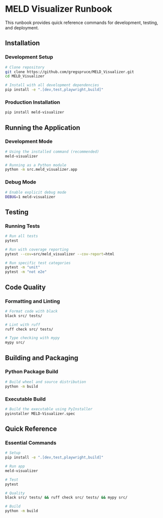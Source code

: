 # MELD Visualizer Runbook

This runbook provides quick reference commands for development, testing, and deployment.

## Installation

### Development Setup
```bash
# Clone repository
git clone https://github.com/gregspruce/MELD_Visualizer.git
cd MELD_Visualizer

# Install with all development dependencies
pip install -e ".[dev,test,playwright,build]"
```

### Production Installation
```bash
pip install meld-visualizer
```

## Running the Application

### Development Mode
```bash
# Using the installed command (recommended)
meld-visualizer

# Running as a Python module
python -m src.meld_visualizer.app
```

### Debug Mode
```bash
# Enable explicit debug mode
DEBUG=1 meld-visualizer
```

## Testing

### Running Tests
```bash
# Run all tests
pytest

# Run with coverage reporting
pytest --cov=src/meld_visualizer --cov-report=html

# Run specific test categories
pytest -m "unit"
pytest -m "not e2e"
```

## Code Quality

### Formatting and Linting
```bash
# Format code with black
black src/ tests/

# Lint with ruff
ruff check src/ tests/

# Type checking with mypy
mypy src/
```

## Building and Packaging

### Python Package Build
```bash
# Build wheel and source distribution
python -m build
```

### Executable Build
```bash
# Build the executable using PyInstaller
pyinstaller MELD-Visualizer.spec
```

## Quick Reference

### Essential Commands
```bash
# Setup
pip install -e ".[dev,test,playwright,build]"

# Run app
meld-visualizer

# Test
pytest

# Quality
black src/ tests/ && ruff check src/ tests/ && mypy src/

# Build
python -m build
```